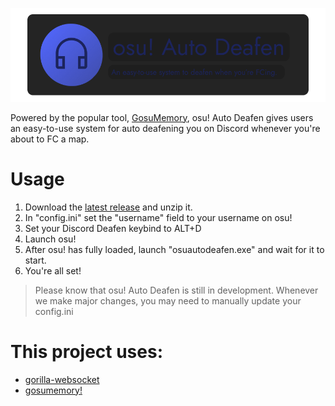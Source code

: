![banner](./assets/osuautodeafen-banner.png)

Powered by the popular tool, [GosuMemory](https://github.com/l3lackShark/gosumemory/), osu! Auto Deafen gives users an easy-to-use system for auto deafening you on Discord whenever you're about to FC a map.

# Usage
1. Download the [latest release](https://github.com/Nat3z/osuautodeafen/releases/latest) and unzip it.
1. In "config.ini" set the "username" field to your username on osu! 
1. Set your Discord Deafen keybind to ALT+D
1. Launch osu! 
1. After osu! has fully loaded, launch "osuautodeafen.exe" and wait for it to start.
1. You're all set!

> Please know that osu! Auto Deafen is still in development. Whenever we make major changes, you may need to manually update your config.ini

# This project uses:
* [gorilla-websocket](https://github.com/gorilla/websocket)
* [gosumemory!](ttps://github.com/l3lackShark/gosumemory/)